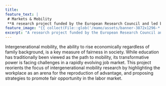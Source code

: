 ```yaml
---
title: 
feature_text: | 
 # Markets & Mobility
 **A research project funded by the European Research Council and led by Per Engzell at University College London.**
feature_image: "{{ collect(File::glob('/mamo/assets/banner-3872x1296-*.jpg', GLOB_BRACE))->random() }}" 
excerpt: "A research project funded by the European Research Council and led by Per Engzell at University College London."
---
```


Intergenerational mobility, the ability to rise economically regardless of family background, is a key measure of fairness in society. While education has traditionally been viewed as the path to mobility, its transformative power is facing challenges in a rapidly evolving job market. This project reorients the focus of intergenerational mobility research by highlighting the workplace as an arena for the reproduction of advantage, and proposing strategies to promote fair opportunity in the labor market.
